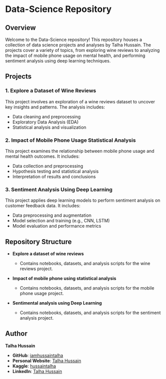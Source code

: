 # Data-Science Repository

## Overview

Welcome to the Data-Science repository! This repository houses a collection of data science projects and analyses by Talha Hussain. The projects cover a variety of topics, from exploring wine reviews to analyzing the impact of mobile phone usage on mental health, and performing sentiment analysis using deep learning techniques.

## Projects

### 1. Explore a Dataset of Wine Reviews
This project involves an exploration of a wine reviews dataset to uncover key insights and patterns. The analysis includes:
- Data cleaning and preprocessing
- Exploratory Data Analysis (EDA)
- Statistical analysis and visualization

### 2. Impact of Mobile Phone Usage Statistical Analysis
This project examines the relationship between mobile phone usage and mental health outcomes. It includes:
- Data collection and preprocessing
- Hypothesis testing and statistical analysis
- Interpretation of results and conclusions

### 3. Sentiment Analysis Using Deep Learning
This project applies deep learning models to perform sentiment analysis on customer feedback data. It includes:
- Data preprocessing and augmentation
- Model selection and training (e.g., CNN, LSTM)
- Model evaluation and performance metrics

## Repository Structure

- **Explore a dataset of wine reviews**
  - Contains notebooks, datasets, and analysis scripts for the wine reviews project.
  
- **Impact of mobile phone using statistical analysis**
  - Contains notebooks, datasets, and analysis scripts for the mobile phone usage project.
  
- **Sentimental analysis using Deep Learning**
  - Contains notebooks, datasets, and analysis scripts for the sentiment analysis project.

## Author

**Talha Hussain**

- **GitHub**: [iamhussaintalha](https://github.com/iamhussaintalha)
- **Personal Website**: [Talha Hussain](https://sites.google.com/view/talhahussain/home?authuser=0)
- **Kaggle**: [hussaintalha](https://www.kaggle.com/hussaintalha)
- **LinkedIn**: [Talha Hussain](www.linkedin.com/in/talha-hussain-a96029300)

